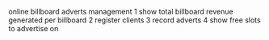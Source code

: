 online billboard adverts management
1 show total billboard revenue generated per billboard
2 register clients 
3 record adverts
4 show free slots to advertise on
